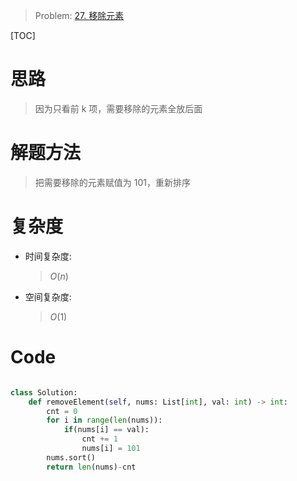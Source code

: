 > Problem: [27. 移除元素](https://leetcode.cn/problems/remove-element/description/)

[TOC]

# 思路

> 因为只看前 k 项，需要移除的元素全放后面

# 解题方法

> 把需要移除的元素赋值为 101，重新排序

# 复杂度

- 时间复杂度:

  > $O(n)$

- 空间复杂度:
  > $O(1)$

# Code

```Python []

class Solution:
    def removeElement(self, nums: List[int], val: int) -> int:
        cnt = 0
        for i in range(len(nums)):
            if(nums[i] == val):
                cnt += 1
                nums[i] = 101
        nums.sort()
        return len(nums)-cnt
```
